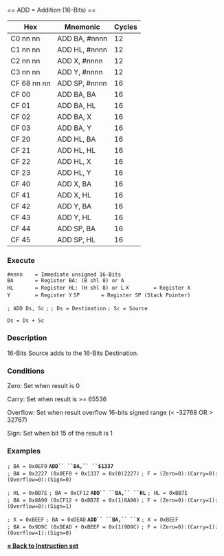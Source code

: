 \== ADD = Addition (16-Bits) ==

| Hex         | Mnemonic       | Cycles |
| ----------- | -------------- | ------ |
| C0 nn nn    | ADD BA, \#nnnn | 12     |
| C1 nn nn    | ADD HL, \#nnnn | 12     |
| C2 nn nn    | ADD X, \#nnnn  | 12     |
| C3 nn nn    | ADD Y, \#nnnn  | 12     |
| CF 68 nn nn | ADD SP, \#nnnn | 16     |
| CF 00       | ADD BA, BA     | 16     |
| CF 01       | ADD BA, HL     | 16     |
| CF 02       | ADD BA, X      | 16     |
| CF 03       | ADD BA, Y      | 16     |
| CF 20       | ADD HL, BA     | 16     |
| CF 21       | ADD HL, HL     | 16     |
| CF 22       | ADD HL, X      | 16     |
| CF 23       | ADD HL, Y      | 16     |
| CF 40       | ADD X, BA      | 16     |
| CF 41       | ADD X, HL      | 16     |
| CF 42       | ADD Y, BA      | 16     |
| CF 43       | ADD Y, HL      | 16     |
| CF 44       | ADD SP, BA     | 16     |
| CF 45       | ADD SP, HL     | 16     |

### Execute

`#nnnn    = Immediate unsigned 16-Bits`
`BA       = Register BA: (B shl 8) or A`
`HL       = Register HL: (H shl 8) or L`
`X        = Register X`
`Y        = Register Y`
`SP       = Register SP (Stack Pointer)`

`; ADD Ds, Sc`
`;`
`; Ds = Destination`
`; Sc = Source`

`Ds = Ds + Sc`

### Description

16-Bits Source adds to the 16-Bits Destination.

### Conditions

Zero: Set when result is 0

Carry: Set when result is \>= 65536

Overflow: Set when result overflow 16-bits signed range (\< -32768 OR \>
32767)

Sign: Set when bit 15 of the result is 1

### Examples

`; BA = 0x0EF0`
**`ADD`` ``BA,`` ``$1337`**
`; BA = 0x2227 (0x0EF0 + 0x1337 = 0x(0)2227)`
`; F = (Zero=0):(Carry=0):(Overflow=0):(Sign=0)`

`; HL = 0xBB7E`
`; BA = 0xCF12`
**`ADD`` ``BA,`` ``HL`**
`; HL = 0xBB7E`
`; BA = 0x8A90 (0xCF12 + 0xBB7E = 0x(1)8A90)`
`; F = (Zero=0):(Carry=1):(Overflow=0):(Sign=1)`

`; X = 0xBEEF`
`; BA = 0xDEAD`
**`ADD`` ``BA,`` ``X`**
`; X = 0xBEEF`
`; BA = 0x9D9C (0xDEAD + 0xBEEF = 0x(1)9D9C)`
`; F = (Zero=0):(Carry=1):(Overflow=1):(Sign=0)`

[**« Back to Instruction set**](S1C88_InstructionSet.md "wikilink")
